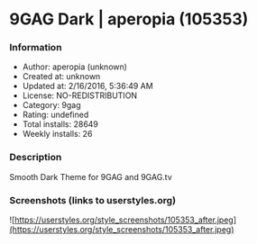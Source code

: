 # 9GAG Dark | aperopia (105353)

### Information
- Author: aperopia (unknown)
- Created at: unknown
- Updated at: 2/16/2016, 5:36:49 AM
- License: NO-REDISTRIBUTION
- Category: 9gag
- Rating: undefined
- Total installs: 28649
- Weekly installs: 26


### Description
Smooth Dark Theme for 9GAG and 9GAG.tv


### Screenshots (links to userstyles.org)
![https://userstyles.org/style_screenshots/105353_after.jpeg](https://userstyles.org/style_screenshots/105353_after.jpeg)


